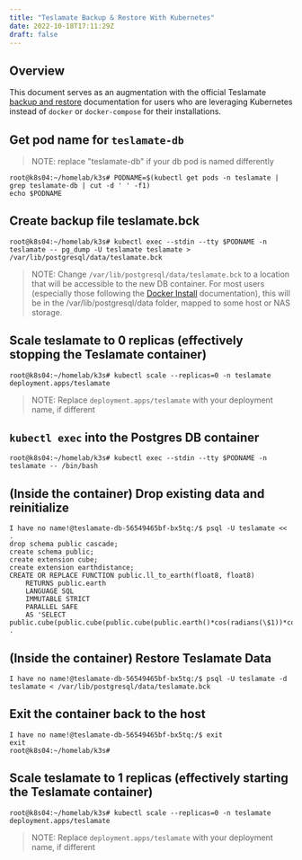 ```yaml
---
title: "Teslamate Backup & Restore With Kubernetes"
date: 2022-10-18T17:11:29Z
draft: false
---
```


## Overview

This document serves as an augmentation with the official Teslamate [backup and restore](https://docs.teslamate.org/docs/maintenance/backup_restore) documentation for users who are leveraging Kubernetes instead of `docker` or `docker-compose` for their installations.

## Get pod name for `teslamate-db`

> NOTE: replace "teslamate-db" if your db pod is named differently

``` shell
root@k8s04:~/homelab/k3s# PODNAME=$(kubectl get pods -n teslamate | grep teslamate-db | cut -d ' ' -f1)
echo $PODNAME
```

## Create backup file teslamate.bck

``` shell
root@k8s04:~/homelab/k3s# kubectl exec --stdin --tty $PODNAME -n teslamate -- pg_dump -U teslamate teslamate > /var/lib/postgresql/data/teslamate.bck
```

> NOTE: Change `/var/lib/postgresql/data/teslamate.bck` to a location that will be accessible to the new DB container. For most users (especially those following the [Docker Install](https://docs.teslamate.org/docs/installation/docker) documentation), this will be in the /var/lib/postgresql/data folder, mapped to some host or NAS storage.

## Scale teslamate to 0 replicas (effectively stopping the Teslamate container)

``` shell
root@k8s04:~/homelab/k3s# kubectl scale --replicas=0 -n teslamate deployment.apps/teslamate
```

> NOTE: Replace `deployment.apps/teslamate` with your deployment name, if different

## `kubectl exec` into the Postgres DB container

``` shell
root@k8s04:~/homelab/k3s# kubectl exec --stdin --tty $PODNAME -n teslamate -- /bin/bash
```

## (Inside the container) Drop existing data and reinitialize

``` shell
I have no name!@teslamate-db-56549465bf-bx5tq:/$ psql -U teslamate << .
drop schema public cascade;
create schema public;
create extension cube;
create extension earthdistance;
CREATE OR REPLACE FUNCTION public.ll_to_earth(float8, float8)
    RETURNS public.earth
    LANGUAGE SQL
    IMMUTABLE STRICT
    PARALLEL SAFE
    AS 'SELECT public.cube(public.cube(public.cube(public.earth()*cos(radians(\$1))*cos(radians(\$2))),public.earth()*cos(radians(\$1))*sin(radians(\$2))),public.earth()*sin(radians(\$1)))::public.earth';
.
```

## (Inside the container) Restore Teslamate Data

``` shell
I have no name!@teslamate-db-56549465bf-bx5tq:/$ psql -U teslamate -d teslamate < /var/lib/postgresql/data/teslamate.bck
```

## Exit the container back to the host

``` shell
I have no name!@teslamate-db-56549465bf-bx5tq:/$ exit
exit
root@k8s04:~/homelab/k3s# 
```

## Scale teslamate to 1 replicas (effectively starting the Teslamate container)

``` shell
root@k8s04:~/homelab/k3s# kubectl scale --replicas=0 -n teslamate deployment.apps/teslamate
```

> NOTE: Replace `deployment.apps/teslamate` with your deployment name, if different
